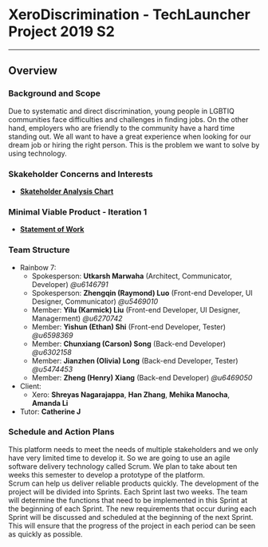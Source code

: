 # XeroDiscrimination - TechLauncher Project 2019 S2
---

## Overview

### Background and Scope
Due to systematic and direct discrimination, young people in LGBTIQ communities face difficulties and challenges in finding jobs. On the other hand, employers who are friendly to the community have a hard time standing out. We all want to have a great experience when looking for our dream job or hiring the right person. This is the problem we want to solve by using technology.

### Skakeholder Concerns and Interests
* **[Skateholder Analysis Chart](https://docs.google.com/document/d/1epvI6XaQV2DkQ-P9564PAwCpmkWzaDA2/edit)**

### Minimal Viable Product - Iteration 1
* **[Statement of Work](https://drive.google.com/drive/folders/1qOL4Du4DMxNp0jUrjw0eTDZJfbZcw_oE)**

### Team Structure
* Rainbow 7:
	* Spokesperson: **Utkarsh Marwaha** (Architect, Communicator, Developer) _@u6146791_
	* Spokesperson: **Zhengqin (Raymond) Luo** (Front-end Developer, UI Designer, Communicator) _@u5469010_
	* Member: **Yilu (Karmick) Liu** (Front-end Developer, UI Designer, Managerment) _@u6270742_
	* Member: **Yishun (Ethan) Shi** (Front-end Developer, Tester) _@u6598369_
	* Member: **Chunxiang (Carson) Song** (Back-end Developer) _@u6302158_
	* Member: **Jianzhen (Olivia) Long** (Back-end Developer, Tester) _@u5474453_
	* Member: **Zheng (Henry) Xiang** (Back-end Developer) _@u6469050_ 
* Client:
	* Xero: **Shreyas Nagarajappa**, **Han Zhang**, **Mehika Manocha**, **Amanda Li**
* Tutor: **Catherine J**

### Schedule and Action Plans
<p>
This platform needs to meet the needs of multiple stakeholders and we only have very limited time to develop it. So we are going to use an agile software delivery technology called Scrum. We plan to take about ten weeks this semester to develop a prototype of the platform.<br>
Scrum can help us deliver reliable products quickly. The development of the project will be divided into Sprints. Each Sprint last two weeks. The team will determine the functions that need to be implemented in this Sprint at the beginning of each Sprint. The new requirements that occur during each Sprint will be discussed and scheduled at the beginning of the next Sprint. This will ensure that the progress of the project in each period can be seen as quickly as possible.</p>

	
